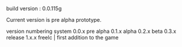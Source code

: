 build version : 0.0.115g

Current version is pre alpha prototype.

version numbering system
0.0.x pre alpha
0.1.x alpha
0.2.x beta
0.3.x release
1.x.x freelc | first addition to the game

